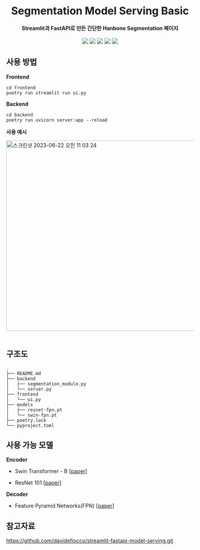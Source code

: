 <div align=center>
    <h1>Segmentation Model Serving Basic</h1>
    <strong>Streamlit과 FastAPI로 만든 간단한 Hanbone Segmentation 페이지</strong>
    <br>
    <br>
    <img src="https://img.shields.io/badge/Python-3776AB?style=flat-square&logo=Python&logoColor=white">
    <img src="https://img.shields.io/badge/PyTorch-EE4C2C?style=flat-square&logo=PyTorch&logoColor=white">
    <img src="https://img.shields.io/badge/FastAPI-009688?style=flat-square&logo=FastAPI&logoColor=white">
    <img src="https://img.shields.io/badge/streamlit-FF4B4B?style=flat-square&logo=streamlit&logoColor=white">
    <img src="https://img.shields.io/badge/poetry-60A5FA?style=flat-square&logo=poetry&logoColor=white">
</div>

## 사용 방법

**Frontend**

    cd frontend
    poetry run streamlit run ui.py

**Backend**
    
    cd backend
    poetry run uvicorn server:app --reload

**사용 예시**

<img width="512" alt="스크린샷 2023-06-22 오전 11 03 24" src="https://github.com/jemin7709/Segmentation-Model-Serving-Basic/assets/68144124/70b0aaf0-c1ff-4549-af7a-94b6c40fc517">
<br>
<br>

## 구조도
    .
    ├── README.md
    ├── backend
    │   ├── segmentation_module.py
    │   └── server.py
    ├── frontend
    │   └── ui.py
    ├── models
    │   ├── resnet-fpn.pt
    │   └── swin-fpn.pt
    ├── poetry.lock
    └── pyproject.toml

## 사용 가능 모델
**Encoder**

* Swin Transformer - B [[paper](https://openaccess.thecvf.com/content/ICCV2021/papers/Liu_Swin_Transformer_Hierarchical_Vision_Transformer_Using_Shifted_Windows_ICCV_2021_paper.pdf)]

* ResNet 101 [[paper](https://www.cv-foundation.org/openaccess/content_cvpr_2016/papers/He_Deep_Residual_Learning_CVPR_2016_paper.pdf)]

**Decoder**

* Feature Pyramid Networks(FPN) [[paper](https://openaccess.thecvf.com/content_cvpr_2017/papers/Lin_Feature_Pyramid_Networks_CVPR_2017_paper.pdf)]

## 참고자료
https://github.com/davidefiocco/streamlit-fastapi-model-serving.git